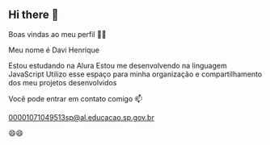 ## Hi there 👋


Boas vindas ao meu perfil 💙💙

Meu nome é Davi Henrique

Estou estudando na Alura
Estou me desenvolvendo na linguagem JavaScript
Utilizo esse espaço para minha organização e compartilhamento dos meu projetos desenvolvidos

Você pode entrar em contato comigo 📫

00001071049513sp@al.educacao.sp.gov.br

😄😄

